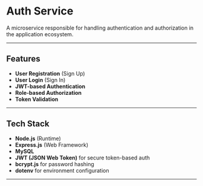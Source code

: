 # Auth Service

A microservice responsible for handling authentication and authorization in the application ecosystem.

---

## Features
- **User Registration** (Sign Up)
- **User Login** (Sign In)
- **JWT-based Authentication**
- **Role-based Authorization**
- **Token Validation**

---

## Tech Stack
- **Node.js** (Runtime)
- **Express.js** (Web Framework)
- **MySQL**  
- **JWT (JSON Web Token)** for secure token-based auth
- **bcrypt.js** for password hashing
- **dotenv** for environment configuration

---
